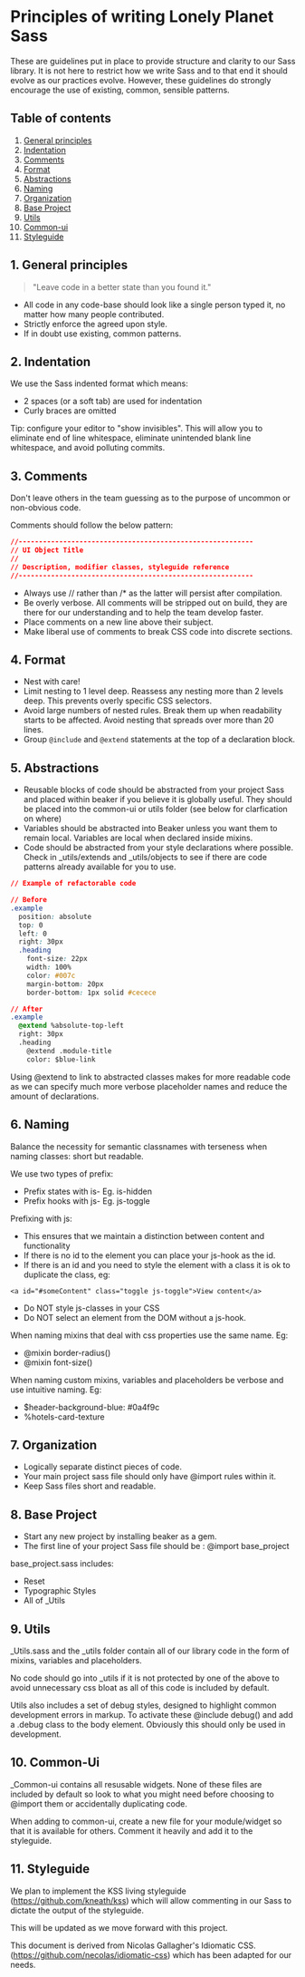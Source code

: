 # Principles of writing Lonely Planet Sass

These are guidelines put in place to provide structure and clarity to our Sass library. It is not here to restrict how we write Sass and to that end it should evolve as our practices evolve. However, these guidelines do strongly
encourage the use of existing, common, sensible patterns.


## Table of contents

1. [General principles](#general-principles)
2. [Indentation](#sass)
3. [Comments](#comments)
4. [Format](#format)
5. [Abstractions](#abstractions)
6. [Naming](#naming)
7. [Organization](#organization)
8. [Base Project](#base_project)
9. [Utils](#utils)
10. [Common-ui](#common-ui)
11. [Styleguide](#styleguide)


<a name="general-principles"></a>
## 1. General principles

> "Leave code in a better state than you found it."

* All code in any code-base should look like a single person typed it, no matter how many people contributed.
* Strictly enforce the agreed upon style.
* If in doubt use existing, common patterns.


<a name="sass"></a>
## 2. Indentation
We use the Sass indented format which means:

* 2 spaces (or a soft tab) are used for indentation
* Curly braces are omitted

Tip: configure your editor to "show invisibles". This will allow you to eliminate end of line whitespace, eliminate unintended blank line whitespace, and avoid polluting commits.


<a name="comments"></a>
## 3. Comments

Don't leave others in the team guessing as to the purpose of uncommon or non-obvious code.

Comments should follow the below pattern:

```css
//----------------------------------------------------------
// UI Object Title
//
// Description, modifier classes, styleguide reference 
//----------------------------------------------------------
```

* Always use // rather than /* as the latter will persist after compilation.
* Be overly verbose. All comments will be stripped out on build, they are there for our understanding and to help the team develop faster.
* Place comments on a new line above their subject.
* Make liberal use of comments to break CSS code into discrete sections.


<a name="format"></a>
## 4. Format

* Nest with care!
* Limit nesting to 1 level deep. Reassess any nesting more than 2 levels deep. This prevents overly specific CSS selectors.
* Avoid large numbers of nested rules. Break them up when readability starts to be affected. Avoid nesting that spreads over more than 20 lines.
* Group `@include` and `@extend` statements at the top of a declaration block.

<a name="abstractions"></a>
## 5. Abstractions
* Reusable blocks of code should be abstracted from your project Sass and placed within beaker if you believe it is globally useful. They should be placed into the common-ui or utils folder (see below for clarfication on where)
* Variables should be abstracted into Beaker unless you want them to remain local. Variables are local when declared inside mixins.
* Code should be abstracted from your style declarations where possible. Check in _utils/extends and _utils/objects to see if there are code patterns already available for you to use.

```css
// Example of refactorable code

// Before
.example
  position: absolute
  top: 0
  left: 0
  right: 30px
  .heading
    font-size: 22px
    width: 100%
    color: #007c
    margin-bottom: 20px
    border-bottom: 1px solid #cecece

// After
.example
  @extend %absolute-top-left
  right: 30px
  .heading
    @extend .module-title
    color: $blue-link

```

Using @extend to link to abstracted classes makes for more readable code as we can specify much more verbose placeholder names and reduce the amount of declarations.


<a name="naming"></a>
## 6. Naming

Balance the necessity for semantic classnames with terseness when naming classes: short but readable.

We use two types of prefix:
 * Prefix states with is- Eg. is-hidden
 * Prefix hooks with js- Eg. js-toggle
 
Prefixing with js: 
 * This ensures that we maintain a distinction between content and functionality
 * If there is no id to the element you can place your js-hook as the id.
 * If there is an id and you need to style the element with a class it is ok to duplicate the class, eg:
 ```
 <a id="#someContent" class="toggle js-toggle">View content</a>
 ```
 * Do NOT style js-classes in your CSS
 * Do NOT select an element from the DOM without a js-hook.


When naming mixins that deal with css properties use the same name. Eg:
* @mixin border-radius()
* @mixin font-size()

When naming custom mixins, variables and placeholders be verbose and use intuitive naming. Eg:
* $header-background-blue: #0a4f9c
* %hotels-card-texture



<a name="organization"></a>
## 7. Organization

* Logically separate distinct pieces of code.
* Your main project sass file should only have @import rules within it.
* Keep Sass files short and readable.

<a name="base_project"></a>
## 8. Base Project

* Start any new project by installing beaker as a gem.
* The first line of your project Sass file should be :
@import base_project

base_project.sass includes:
 - Reset
 - Typographic Styles
 - All of _Utils

<a name="utils"></a>
## 9. Utils

_Utils.sass and the _utils folder contain all of our library code in the form of mixins, variables and placeholders. 

No code should go into _utils if it is not protected by one of the above to avoid unnecessary css bloat as all of this code is included by default.

Utils also includes a set of debug styles, designed to highlight common development errors in markup. To activate these @include debug() and add a .debug class to the body element. Obviously this should only be used in development.

<a name="common-ui"></a>
## 10. Common-Ui

_Common-ui contains all resusable widgets. None of these files are included by default so look to what you might need before choosing to @import them or accidentally duplicating code.

When adding to common-ui, create a new file for your module/widget so that it is available for others. Comment it heavily and add it to the styleguide.


<a name="styleguide"></a>
## 11. Styleguide

We plan to implement the KSS living styleguide (https://github.com/kneath/kss) which will allow commenting in our Sass to dictate the output of the styleguide.

This will be updated as we move forward with this project.





This document is derived from Nicolas Gallagher's Idiomatic CSS. (https://github.com/necolas/idiomatic-css) which has been adapted for our needs.


